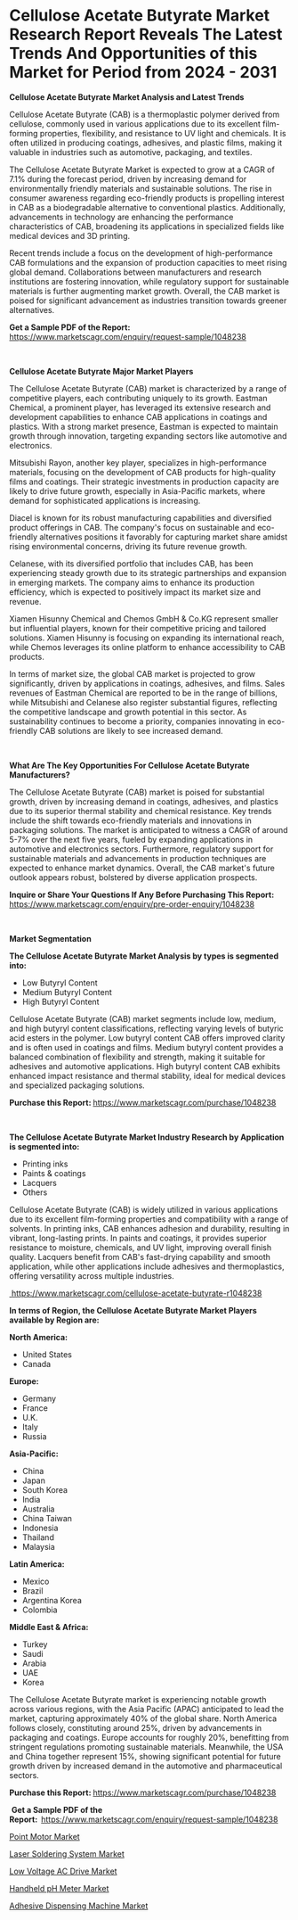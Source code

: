 <p><h1>Cellulose Acetate Butyrate Market Research Report Reveals The Latest Trends And Opportunities of this Market for Period from 2024 - 2031</h1></p><p><strong>Cellulose Acetate Butyrate Market Analysis and Latest Trends</strong></p>
<p><p>Cellulose Acetate Butyrate (CAB) is a thermoplastic polymer derived from cellulose, commonly used in various applications due to its excellent film-forming properties, flexibility, and resistance to UV light and chemicals. It is often utilized in producing coatings, adhesives, and plastic films, making it valuable in industries such as automotive, packaging, and textiles.</p><p>The Cellulose Acetate Butyrate Market is expected to grow at a CAGR of 7.1% during the forecast period, driven by increasing demand for environmentally friendly materials and sustainable solutions. The rise in consumer awareness regarding eco-friendly products is propelling interest in CAB as a biodegradable alternative to conventional plastics. Additionally, advancements in technology are enhancing the performance characteristics of CAB, broadening its applications in specialized fields like medical devices and 3D printing.</p><p>Recent trends include a focus on the development of high-performance CAB formulations and the expansion of production capacities to meet rising global demand. Collaborations between manufacturers and research institutions are fostering innovation, while regulatory support for sustainable materials is further augmenting market growth. Overall, the CAB market is poised for significant advancement as industries transition towards greener alternatives.</p></p>
<p><strong>Get a Sample PDF of the Report:&nbsp;</strong> <a href="https://www.marketscagr.com/enquiry/request-sample/1048238?utm_campaign=1126&utm_medium=2&utm_source=Github&utm_content=ia&utm_term=20102024&utm_id=cellulose-acetate-butyrate">https://www.marketscagr.com/enquiry/request-sample/1048238</a></p>
<p>&nbsp;</p>
<p><strong>Cellulose Acetate Butyrate Major Market Players</strong></p>
<p><p>The Cellulose Acetate Butyrate (CAB) market is characterized by a range of competitive players, each contributing uniquely to its growth. Eastman Chemical, a prominent player, has leveraged its extensive research and development capabilities to enhance CAB applications in coatings and plastics. With a strong market presence, Eastman is expected to maintain growth through innovation, targeting expanding sectors like automotive and electronics.</p><p>Mitsubishi Rayon, another key player, specializes in high-performance materials, focusing on the development of CAB products for high-quality films and coatings. Their strategic investments in production capacity are likely to drive future growth, especially in Asia-Pacific markets, where demand for sophisticated applications is increasing.</p><p>Diacel is known for its robust manufacturing capabilities and diversified product offerings in CAB. The company's focus on sustainable and eco-friendly alternatives positions it favorably for capturing market share amidst rising environmental concerns, driving its future revenue growth.</p><p>Celanese, with its diversified portfolio that includes CAB, has been experiencing steady growth due to its strategic partnerships and expansion in emerging markets. The company aims to enhance its production efficiency, which is expected to positively impact its market size and revenue.</p><p>Xiamen Hisunny Chemical and Chemos GmbH & Co.KG represent smaller but influential players, known for their competitive pricing and tailored solutions. Xiamen Hisunny is focusing on expanding its international reach, while Chemos leverages its online platform to enhance accessibility to CAB products.</p><p>In terms of market size, the global CAB market is projected to grow significantly, driven by applications in coatings, adhesives, and films. Sales revenues of Eastman Chemical are reported to be in the range of billions, while Mitsubishi and Celanese also register substantial figures, reflecting the competitive landscape and growth potential in this sector. As sustainability continues to become a priority, companies innovating in eco-friendly CAB solutions are likely to see increased demand.</p></p>
<p>&nbsp;</p>
<p><strong>What Are The Key Opportunities For Cellulose Acetate Butyrate Manufacturers?</strong></p>
<p><p>The Cellulose Acetate Butyrate (CAB) market is poised for substantial growth, driven by increasing demand in coatings, adhesives, and plastics due to its superior thermal stability and chemical resistance. Key trends include the shift towards eco-friendly materials and innovations in packaging solutions. The market is anticipated to witness a CAGR of around 5-7% over the next five years, fueled by expanding applications in automotive and electronics sectors. Furthermore, regulatory support for sustainable materials and advancements in production techniques are expected to enhance market dynamics. Overall, the CAB market's future outlook appears robust, bolstered by diverse application prospects.</p></p>
<p><strong>Inquire or Share Your Questions If Any Before Purchasing This Report:</strong> <a href="https://www.marketscagr.com/enquiry/pre-order-enquiry/1048238?utm_campaign=1126&utm_medium=2&utm_source=Github&utm_content=ia&utm_term=20102024&utm_id=cellulose-acetate-butyrate">https://www.marketscagr.com/enquiry/pre-order-enquiry/1048238</a></p>
<p>&nbsp;</p>
<p><strong>Market Segmentation</strong></p>
<p><strong>The Cellulose Acetate Butyrate Market Analysis by types is segmented into:</strong></p>
<p><ul><li>Low Butyryl Content</li><li>Medium Butyryl Content</li><li>High Butyryl Content</li></ul></p>
<p><p>Cellulose Acetate Butyrate (CAB) market segments include low, medium, and high butyryl content classifications, reflecting varying levels of butyric acid esters in the polymer. Low butyryl content CAB offers improved clarity and is often used in coatings and films. Medium butyryl content provides a balanced combination of flexibility and strength, making it suitable for adhesives and automotive applications. High butyryl content CAB exhibits enhanced impact resistance and thermal stability, ideal for medical devices and specialized packaging solutions.</p></p>
<p><strong>Purchase this Report:&nbsp;</strong><a href="https://www.marketscagr.com/purchase/1048238?utm_campaign=1126&utm_medium=2&utm_source=Github&utm_content=ia&utm_term=20102024&utm_id=cellulose-acetate-butyrate">https://www.marketscagr.com/purchase/1048238</a></p>
<p>&nbsp;</p>
<p><strong>The Cellulose Acetate Butyrate Market Industry Research by Application is segmented into:</strong></p>
<p><ul><li>Printing inks</li><li>Paints & coatings</li><li>Lacquers</li><li>Others</li></ul></p>
<p><p>Cellulose Acetate Butyrate (CAB) is widely utilized in various applications due to its excellent film-forming properties and compatibility with a range of solvents. In printing inks, CAB enhances adhesion and durability, resulting in vibrant, long-lasting prints. In paints and coatings, it provides superior resistance to moisture, chemicals, and UV light, improving overall finish quality. Lacquers benefit from CAB's fast-drying capability and smooth application, while other applications include adhesives and thermoplastics, offering versatility across multiple industries.</p></p>
<p><a href="https://www.marketscagr.com/cellulose-acetate-butyrate-r1048238?utm_campaign=1126&utm_medium=2&utm_source=Github&utm_content=ia&utm_term=20102024&utm_id=cellulose-acetate-butyrate">&nbsp;https://www.marketscagr.com/cellulose-acetate-butyrate-r1048238</a></p>
<p><strong>In terms of Region, the Cellulose Acetate Butyrate Market Players available by Region are:</strong></p>
<p>
    <p> <strong> North America: </strong>
        <ul>
            <li>United States</li>
            <li>Canada</li>
        </ul>
        </p> 
    <p> <strong> Europe: </strong>
        <ul>
            <li>Germany</li>
            <li>France</li>
            <li>U.K.</li>
            <li>Italy</li>
            <li>Russia</li>
        </ul>
        </p> 
    <p> <strong> Asia-Pacific: </strong>
        <ul>
            <li>China</li>
            <li>Japan</li>
            <li>South Korea</li>
            <li>India</li>
            <li>Australia</li>
            <li>China Taiwan</li>
            <li>Indonesia</li>
            <li>Thailand</li>
            <li>Malaysia</li>
        </ul>
        </p> 
    <p> <strong> Latin America: </strong>
        <ul>
            <li>Mexico</li>
            <li>Brazil</li>
            <li>Argentina Korea</li>
            <li>Colombia</li>
        </ul>
        </p> 
    <p> <strong> Middle East & Africa: </strong>
        <ul>
            <li>Turkey</li>
            <li>Saudi</li>
            <li>Arabia</li>
            <li>UAE</li>
            <li>Korea</li>
        </ul>
    </p>
    </p>
<p><p>The Cellulose Acetate Butyrate market is experiencing notable growth across various regions, with the Asia Pacific (APAC) anticipated to lead the market, capturing approximately 40% of the global share. North America follows closely, constituting around 25%, driven by advancements in packaging and coatings. Europe accounts for roughly 20%, benefitting from stringent regulations promoting sustainable materials. Meanwhile, the USA and China together represent 15%, showing significant potential for future growth driven by increased demand in the automotive and pharmaceutical sectors.</p></p>
<p><strong>Purchase this Report: </strong><a href="https://www.marketscagr.com/purchase/1048238?utm_campaign=1126&utm_medium=2&utm_source=Github&utm_content=ia&utm_term=20102024&utm_id=cellulose-acetate-butyrate">https://www.marketscagr.com/purchase/1048238</a></p>
<p>&nbsp;<strong>Get a Sample PDF of the Report:&nbsp;&nbsp;</strong><a href="https://www.marketscagr.com/enquiry/request-sample/1048238?utm_campaign=1126&utm_medium=2&utm_source=Github&utm_content=ia&utm_term=20102024&utm_id=cellulose-acetate-butyrate">https://www.marketscagr.com/enquiry/request-sample/1048238</a></p>
<p><strong></strong></p>
<p><p><a href="https://www.linkedin.com/pulse/pulse-point-motor-rhythms-change-market-resonance-2024-2031-6uoke?utm_campaign=1126&utm_medium=2&utm_source=Github&utm_content=ia&utm_term=20102024&utm_id=cellulose-acetate-butyrate">Point Motor Market</a></p><p><a href="https://www.linkedin.com/pulse/laser-soldering-system-industry-analysis-report-market-size-sfbff?utm_campaign=1126&utm_medium=2&utm_source=Github&utm_content=ia&utm_term=20102024&utm_id=cellulose-acetate-butyrate">Laser Soldering System Market</a></p><p><a href="https://www.linkedin.com/pulse/low-voltage-ac-drive-market-share-size-trends-industry-analysis-fbphe?utm_campaign=1126&utm_medium=2&utm_source=Github&utm_content=ia&utm_term=20102024&utm_id=cellulose-acetate-butyrate">Low Voltage AC Drive Market</a></p><p><a href="https://www.linkedin.com/pulse/future-innovation-global-handheld-ph-meter-market-growth-opportunities-uvgrf?utm_campaign=1126&utm_medium=2&utm_source=Github&utm_content=ia&utm_term=20102024&utm_id=cellulose-acetate-butyrate">Handheld pH Meter Market</a></p><p><a href="https://www.linkedin.com/pulse/analyzing-adhesive-dispensing-machine-market-dynamics-growth-widnf?utm_campaign=1126&utm_medium=2&utm_source=Github&utm_content=ia&utm_term=20102024&utm_id=cellulose-acetate-butyrate">Adhesive Dispensing Machine Market</a></p></p>